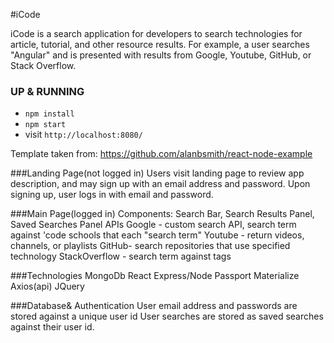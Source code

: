 #iCode

iCode is a search application for developers to search technologies for article, tutorial, and other resource results. For example, a user searches "Angular" and is presented with results from Google, Youtube, GitHub, or Stack Overflow.

### UP & RUNNING
* `npm install`
* `npm start`
* visit `http://localhost:8080/`

Template taken from: https://github.com/alanbsmith/react-node-example

###Landing Page(not logged in)
Users visit landing page to review app description, and may sign up with an email address and password. Upon signing up, user logs in with email and password.

###Main Page(logged in)
Components: Search Bar, Search Results Panel, Saved Searches Panel
APIs
Google - custom search API, search term against 'code schools that each "search term"
Youtube - return videos, channels, or playlists
GitHub- search repositories that use specified technology
StackOverflow - search term against tags

###Technologies
MongoDb
React
Express/Node
Passport
Materialize
Axios(api)
JQuery

###Database& Authentication
User email address and passwords are stored against a unique user id
User searches are stored as saved searches against their user id.